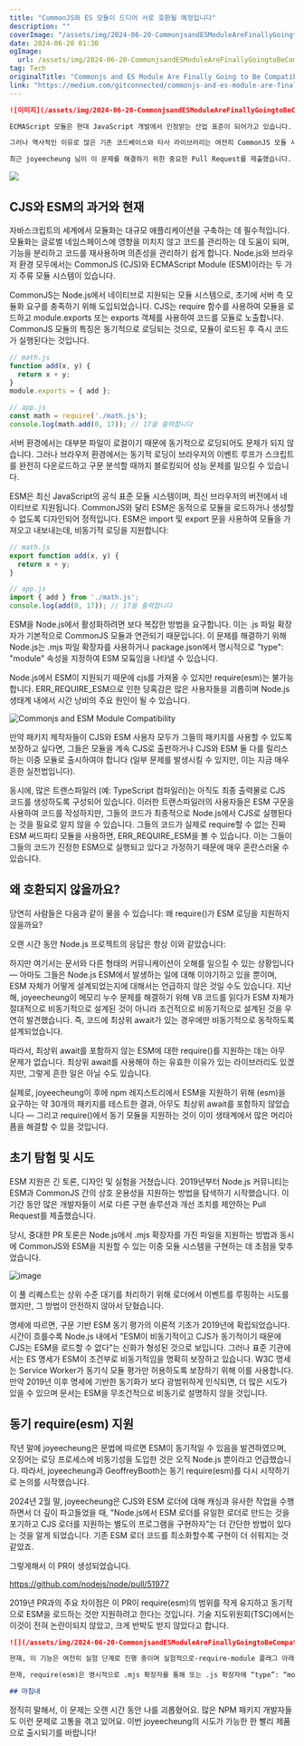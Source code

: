 ```yaml
---
title: "CommonJS와 ES 모듈이 드디어 서로 호환될 예정입니다"
description: ""
coverImage: "/assets/img/2024-06-20-CommonjsandESModuleAreFinallyGoingtoBeCompatiblewithEachOther_0.png"
date: 2024-06-20 01:30
ogImage: 
  url: /assets/img/2024-06-20-CommonjsandESModuleAreFinallyGoingtoBeCompatiblewithEachOther_0.png
tag: Tech
originalTitle: "Commonjs and ES Module Are Finally Going to Be Compatible with Each Other."
link: "https://medium.com/gitconnected/commonjs-and-es-module-are-finally-going-to-be-compatible-with-each-other-39b8b880796b"
---
```



```markdown
![이미지](/assets/img/2024-06-20-CommonjsandESModuleAreFinallyGoingtoBeCompatiblewithEachOther_0.png)

ECMAScript 모듈은 현대 JavaScript 개발에서 인정받는 산업 표준이 되어가고 있습니다. ESM이 Node.js에 소개된 이후 비동기 로딩 기능과 모듈 해결 논리가 잘 받아들여졌습니다.

그러나 역사적인 이유로 많은 기존 코드베이스와 타사 라이브러리는 여전히 CommonJS 모듈 시스템에 의존하고 있습니다. ESM의 비동기 로딩 설계로 인해 이 두 모듈화 체계가 아직 공존할 수 없었는데, 이는 많은 개발자들에게 주요 고통 요인이 되었습니다.

최근 joyeecheung 님이 이 문제를 해결하기 위한 중요한 Pull Request를 제출했습니다.
```

<div class="content-ad"></div>

<img src="/assets/img/2024-06-20-CommonjsandESModuleAreFinallyGoingtoBeCompatiblewithEachOther_1.png"/>

## CJS와 ESM의 과거와 현재

자바스크립트의 세계에서 모듈화는 대규모 애플리케이션을 구축하는 데 필수적입니다. 모듈화는 글로벌 네임스페이스에 영향을 미치지 않고 코드를 관리하는 데 도움이 되며, 기능을 분리하고 코드를 재사용하며 의존성을 관리하기 쉽게 합니다. Node.js와 브라우저 환경 모두에서는 CommonJS (CJS)와 ECMAScript Module (ESM)이라는 두 가지 주류 모듈 시스템이 있습니다.

CommonJS는 Node.js에서 네이티브로 지원되는 모듈 시스템으로, 초기에 서버 측 모듈화 요구를 충족하기 위해 도입되었습니다. CJS는 require 함수를 사용하여 모듈을 로드하고 module.exports 또는 exports 객체를 사용하여 코드를 모듈로 노출합니다. CommonJS 모듈의 특징은 동기적으로 로딩되는 것으로, 모듈이 로드된 후 즉시 코드가 실행된다는 것입니다.

<div class="content-ad"></div>

```js
// math.js
function add(x, y) {
  return x + y;
}
module.exports = { add };

// app.js
const math = require('./math.js');
console.log(math.add(0, 17)); // 17을 출력합니다
```

서버 환경에서는 대부분 파일이 로컬이기 때문에 동기적으로 로딩되어도 문제가 되지 않습니다. 그러나 브라우저 환경에서는 동기적 로딩이 브라우저의 이벤트 루프가 스크립트를 완전히 다운로드하고 구문 분석할 때까지 블로킹되어 성능 문제를 일으킬 수 있습니다.

ESM은 최신 JavaScript의 공식 표준 모듈 시스템이며, 최신 브라우저의 버전에서 네이티브로 지원됩니다. CommonJS와 달리 ESM은 동적으로 모듈을 로드하거나 생성할 수 없도록 디자인되어 정적입니다. ESM은 import 및 export 문을 사용하여 모듈을 가져오고 내보내는데, 비동기적 로딩을 지원합니다:

```js
// math.js
export function add(x, y) {
  return x + y;
}

// app.js
import { add } from './math.js';
console.log(add(0, 17)); // 17을 출력합니다
```

<div class="content-ad"></div>

ESM을 Node.js에서 활성화하려면 보다 복잡한 방법을 요구합니다. 이는 .js 파일 확장자가 기본적으로 CommonJS 모듈과 연관되기 때문입니다. 이 문제를 해결하기 위해 Node.js는 .mjs 파일 확장자를 사용하거나 package.json에서 명시적으로 "type": "module" 속성을 지정하여 ESM 모듘임을 나타낼 수 있습니다.

Node.js에서 ESM이 지원되기 때문에 cjs를 가져올 수 있지만 require(esm)는 불가능합니다. ERR_REQUIRE_ESM으로 인한 당혹감은 많은 사용자들을 괴롭히며 Node.js 생태계 내에서 시간 낭비의 주요 원인이 될 수 있습니다.

![Commonjs and ESM Module Compatibility](/assets/img/2024-06-20-CommonjsandESModuleAreFinallyGoingtoBeCompatiblewithEachOther_2.png)

<div class="content-ad"></div>

만약 패키지 제작자들이 CJS와 ESM 사용자 모두가 그들의 패키지를 사용할 수 있도록 보장하고 싶다면, 그들은 모듈을 계속 CJS로 출판하거나 CJS와 ESM 둘 다를 릴리스하는 이중 모듈로 출시하여야 합니다 (일부 문제를 발생시킬 수 있지만, 이는 지금 매우 흔한 실천법입니다).

동시에, 많은 트랜스파일러 (예: TypeScript 컴파일러)는 아직도 최종 출력물로 CJS 코드를 생성하도록 구성되어 있습니다. 이러한 트랜스파일러의 사용자들은 ESM 구문을 사용하여 코드를 작성하지만, 그들의 코드가 최종적으로 Node.js에서 CJS로 실행된다는 것을 필요로 알지 않을 수 있습니다. 그들의 코드가 실제로 require할 수 없는 진짜 ESM 써드파티 모듈을 사용하면, ERR_REQUIRE_ESM을 볼 수 있습니다. 이는 그들이 그들의 코드가 진정한 ESM으로 실행되고 있다고 가정하기 때문에 매우 혼란스러울 수 있습니다.

## 왜 호환되지 않을까요?

당연히 사람들은 다음과 같이 물을 수 있습니다: 왜 require()가 ESM 로딩을 지원하지 않을까요?

<div class="content-ad"></div>

오랜 시간 동안 Node.js 프로젝트의 응답은 항상 이와 같았습니다:

하지만 여기서는 문서와 다른 형태의 커뮤니케이션이 오해를 일으킬 수 있는 상황입니다 — 아마도 그들은 Node.js ESM에서 발생하는 일에 대해 이야기하고 있을 뿐이며, ESM 자체가 어떻게 설계되었는지에 대해서는 언급하지 않은 것일 수도 있습니다. 지난 해, joyeecheung이 메모리 누수 문제를 해결하기 위해 V8 코드를 읽다가 ESM 자체가 절대적으로 비동기적으로 설계된 것이 아니라 조건적으로 비동기적으로 설계된 것을 우연히 발견했습니다. 즉, 코드에 최상위 await가 있는 경우에만 비동기적으로 동작하도록 설계되었습니다.

따라서, 최상위 await를 포함하지 않는 ESM에 대한 require()를 지원하는 데는 아무 문제가 없습니다. 최상위 await를 사용해야 하는 유효한 이유가 있는 라이브러리도 있겠지만, 그렇게 흔한 일은 아닐 수도 있습니다.

실제로, joyeecheung이 후에 npm 레지스트리에서 ESM을 지원하기 위해 (esm)을 요구하는 약 30개의 패키지를 테스트한 결과, 아무도 최상위 await를 포함하지 않았습니다 — 그리고 require()에서 동기 모듈을 지원하는 것이 이미 생태계에서 많은 머리아픔을 해결할 수 있을 것입니다.

<div class="content-ad"></div>

## 초기 탐험 및 시도

ESM 지원은 긴 토론, 디자인 및 실험을 거쳤습니다. 2019년부터 Node.js 커뮤니티는 ESM과 CommonJS 간의 상호 운용성을 지원하는 방법을 탐색하기 시작했습니다. 이 기간 동안 많은 개발자들이 서로 다른 구현 솔루션과 개선 조치를 제안하는 Pull Request를 제출했습니다.

당시, 중대한 PR 토론은 Node.js에서 .mjs 확장자를 가진 파일을 지원하는 방법과 동시에 CommonJS와 ESM을 지원할 수 있는 이중 모듈 시스템을 구현하는 데 초점을 맞추었습니다.

![image](/assets/img/2024-06-20-CommonjsandESModuleAreFinallyGoingtoBeCompatiblewithEachOther_3.png)

<div class="content-ad"></div>

이 풀 리퀘스트는 상위 수준 대기를 처리하기 위해 로더에서 이벤트를 루핑하는 시도를 했지만, 그 방법이 안전하지 않아서 닫혔습니다.

명세에 따르면, 구문 기반 ESM 동기 평가의 이론적 기초가 2019년에 확립되었습니다. 시간이 흐를수록 Node.js 내에서 "ESM이 비동기적이고 CJS가 동기적이기 때문에 CJS는 ESM을 로드할 수 없다"는 신화가 형성된 것으로 보입니다. 그러나 표준 기관에서는 ES 명세가 ESM이 조건부로 비동기적임을 명확히 보장하고 있습니다. W3C 명세는 Service Worker가 동기식 모듈 평가만 허용하도록 보장하기 위해 이를 사용합니다. 만약 2019년 이후 명세에 기반한 동기화가 보다 광범위하게 인식되면, 더 많은 시도가 있을 수 있으며 문서는 ESM을 무조건적으로 비동기로 설명하지 않을 것입니다.

## 동기 require(esm) 지원

작년 말에 joyeecheung은 문법에 따르면 ESM이 동기적일 수 있음을 발견하였으며, 오징어는 로딩 프로세스에 비동기성을 도입한 것은 오직 Node.js 뿐이라고 언급했습니다. 따라서, joyeecheung과 GeoffreyBooth는 동기 require(esm)를 다시 시작하기로 논의를 시작했습니다.

<div class="content-ad"></div>

2024년 2월 말, joyeecheung은 CJS와 ESM 로더에 대해 캐싱과 유사한 작업을 수행하면서 더 깊이 파고들었을 때, "Node.js에서 ESM 로더를 유일한 로더로 만드는 것을 포기하고 CJS 로더를 지원하는 별도의 프로그램을 구현하자"는 더 간단한 방법이 있다는 것을 알게 되었습니다. 기존 ESM 로더 코드를 최소화할수록 구현이 더 쉬워지는 것 같았죠.

그렇게해서 이 PR이 생성되었습니다.

https://github.com/nodejs/node/pull/51977

2019년 PR과의 주요 차이점은 이 PR이 require(esm)의 범위를 작게 유지하고 동기적으로 ESM을 로드하는 것만 지원하려고 한다는 것입니다. 기술 지도위원회(TSC)에서는 이것이 전혀 논란이되지 않았고, 크게 반박도 받지 않았다고 합니다.

<div class="content-ad"></div>

```md
![](/assets/img/2024-06-20-CommonjsandESModuleAreFinallyGoingtoBeCompatiblewithEachOther_4.png)

현재, 이 기능은 여전히 실험 단계로 진행 중이며 실험적으로-require-module 플래그 아래에서 작업을 완료해야 합니다.

현재, require(esm)은 명시적으로 .mjs 확장자를 통해 또는 .js 확장자에 “type”: “module” 패키지 필드를 사용하여 ESM으로 표시된 ESM 모듈만 지원합니다. 이는 npm에서 ESM-only 패키지를로드하는 데 충분합니다. .js 파일에 ESM 구문이 포함되어 있지만 가장 가까운 package.json에 “type”: “module” 필드가 없는 경우 .js 파일이 ESM로드로 “fallback”할 수 있지만, 이를 일반적으로 사용자가 피해야 할 사항입니다. ESM 구문 감지는 오버헤드를 유발하며 프로젝트에 충분한 ESM 모듈이 있을 때 노드.js가 모듈 유형을 추측하는 데 시간을 낭비하고 싶지 않을 수 있습니다. 특히, package.json에 명시적인 “type”: “module” 필드를 사용하여 이러한 오버헤드를 저장할 수 있습니다.

## 마침내
```

<div class="content-ad"></div>

정직히 말해서, 이 문제는 오랜 시간 동안 나를 괴롭혔어요. 많은 NPM 패키지 개발자들도 이런 문제로 고통을 겪고 있어요. 이번 joyeecheung의 시도가 가능한 한 빨리 제품으로 출시되기를 바랍니다!